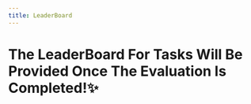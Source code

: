 ```yaml
---
title: LeaderBoard
---
```


# The LeaderBoard For Tasks Will Be Provided Once The Evaluation Is Completed!✨

<!-- ![](/images/LT/1.png)



# Congratulations! To All The Selected Recruit's From The Preliminary Tasks✨🔥<br> And If In Case Your Name Isn't In The List, Better Luck Next Time...😊😇
## The Selected Recruit's From The Preliminary Tasks:
![](/images/LT/2.png) -->



<br>

